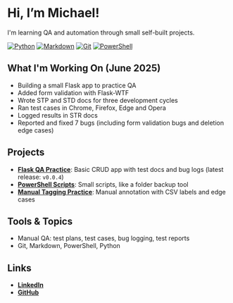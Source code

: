 # Hi, I’m Michael!  
I'm learning QA and automation through small self-built projects.  

[![Python](https://img.shields.io/badge/Python-3670A0?style=flat&logo=python&logoColor=white)](https://www.python.org/)
[![Markdown](https://img.shields.io/badge/Markdown-000000?style=flat&logo=markdown&logoColor=white)](https://daringfireball.net/projects/markdown/)
[![Git](https://img.shields.io/badge/Git-F05032?style=flat&logo=git&logoColor=white)](https://git-scm.com/)
[![PowerShell](https://img.shields.io/badge/PowerShell-5391FE?style=flat&logo=powershell&logoColor=white)](https://learn.microsoft.com/powershell/)

## What I'm Working On (June 2025)
- Building a small Flask app to practice QA
- Added form validation with Flask-WTF
- Wrote STP and STD docs for three development cycles
- Ran test cases in Chrome, Firefox, Edge and Opera
- Logged results in STR docs
- Reported and fixed 7 bugs (including form validation bugs and deletion edge cases)

## Projects
- [**Flask QA Practice**](https://github.com/MichaelShults/visit-later-app): Basic CRUD app with test docs and bug logs (latest release: `v0.0.4`)
- [**PowerShell Scripts**](https://github.com/MichaelShults/powershell-scripts-practice): Small scripts, like a folder backup tool
- [**Manual Tagging Practice**](https://github.com/MichaelShults/manual-tagging-practice): Manual annotation with CSV labels and edge cases



## Tools & Topics
- Manual QA: test plans, test cases, bug logging, test reports
- Git, Markdown, PowerShell, Python

## Links
- [**LinkedIn**](https://www.linkedin.com/in/michael-shults-b01b16227/)
- [**GitHub**](https://github.com/MichaelShults)
